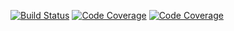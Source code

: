 [![Build Status](https://ci.decryptology.net/api/badges/decryp7/workflow-dotnet/status.svg)](https://ci.decryptology.net/decryp7/workflow-dotnet) [![Code Coverage](https://s3.decryptology.net/code-coverage/SimpleWorkflow.Test/badge_linecoverage.svg)](https://ci.decryptology.net/decryp7/DontDisableMyEthernet) [![Code Coverage](https://s3.decryptology.net/code-coverage/SimpleWorkflow.Test/badge_branchcoverage.svg)](https://ci.decryptology.net/decryp7/DontDisableMyEthernet)